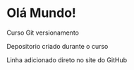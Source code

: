 # Olá Mundo!
 Curso Git versionamento

 Depositorio criado durante o curso
 
 Linha adicionado direto no site do GitHub
